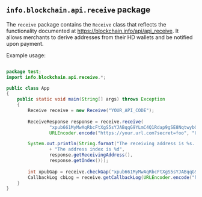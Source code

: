 ## `info.blockchain.api.receive` package

The `receive` package contains the `Receive` class that reflects the functionality documented at https://blockchain.info/api/api_receive. It allows merchants to derive addresses from their HD wallets and be notified upon payment.

Example usage:

```java

package test;
import info.blockchain.api.receive.*;

public class App
{
    public static void main(String[] args) throws Exception
    {
        Receive receive = new Receive("YOUR_API_CODE");
        
    	ReceiveResponse response = receive.receive(
    	        "xpub661MyMwAqRbcFtXgS5sYJABqqG9YLmC4Q1Rdap9gSE8NqtwybGhePY2gZ29ESFjqJoCu1Rupje8YtGqsefD265TMg7usUDFdp6W1EGMcet8",
    			URLEncoder.encode("https://your.url.com?secret=foo", "UTF-8"));

    	System.out.println(String.format("The receiving address is %s. "
    			+ "The address index is %d",
    			response.getReceivingAddress(),
    			response.getIndex()));
    			
    	int xpubGap = receive.checkGap("xpub661MyMwAqRbcFtXgS5sYJABqqG9YLmC4Q1Rdap9gSE8NqtwybGhePY2gZ29ESFjqJoCu1Rupje8YtGqsefD265TMg7usUDFdp6W1EGMcet8");
    	CallbackLog cbLog = receive.getCallbackLog(URLEncoder.encode("https://your.url.com?secret=foo", "UTF-8"));
    }
}

```
